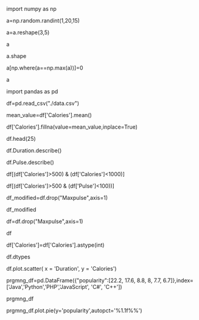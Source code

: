 import numpy as np

a=np.random.randint(1,20,15)

a=a.reshape(3,5)

a

a.shape

a[np.where(a==np.max(a))]=0

a

import pandas as pd

df=pd.read_csv("./data.csv")

mean_value=df['Calories'].mean()

df['Calories'].fillna(value=mean_value,inplace=True)

df.head(25)

df.Duration.describe()

df.Pulse.describe()

df[(df['Calories']>500) & (df['Calories']<1000)]

df[(df['Calories']>500 & (df['Pulse']<100))]

df_modified=df.drop("Maxpulse",axis=1)

df_modified

df=df.drop("Maxpulse",axis=1)

df

df['Calories']=df['Calories'].astype(int)

df.dtypes

df.plot.scatter( x = 'Duration', y = 'Calories')

prgmng_df=pd.DataFrame({"popularity":[22.2, 17.6, 8.8, 8, 7.7, 6.7]},index=['Java','Python','PHP','JavaScript', 'C#', 'C++'])

prgmng_df

prgmng_df.plot.pie(y='popularity',autopct='%1.1f%%')
